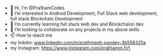 - 👋 Hi, I’m @Pra1hamCodes
- 👀 I’m interested in Android Development, Full Stack web development, full stack Blockchain Development
- 🌱 I’m currently learning full stack web dev and Blockchaion dev
- 💞️ I’m looking to collaborate on any projects in my above skills
- 📫 How to reach me
- my linkdin: www.linkedin.com/in/prathmesh-pandey-3b558325a
- my instagram: https://www.instagram.com/prathamm.fr/\
